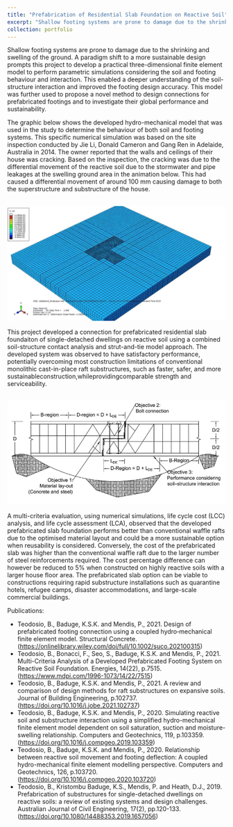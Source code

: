 ```yaml
---
title: "Prefabrication of Residential Slab Foundation on Reactive Soil"
excerpt: "Shallow footing systems are prone to damage due to the shrinking and swelling of the ground. Through multiphysics modelling, the concept of sustainability and prefabrication have been applied to develop innovative design of residential footings.<br/><img src='/images/soil_move.gif'>"
collection: portfolio
---
```


Shallow footing systems are prone to damage due to the shrinking and swelling of the ground. A paradigm shift to a more sustainable design prompts this project to develop a practical three-dimensional finite element model to perform parametric simulations considering the soil and footing behaviour and interaction. This enabled a deeper understanding of the soil-structure interaction and improved the footing design accuracy. This model was further used to propose a novel method to design connections for prefabricated footings and to investigate their global performance and sustainability.

The graphic below shows the developed hydro-mechanical model that was used in the study to determine the behaviour of both soil and footing systems. This specific numerical simulation was based on the site inspection conducted by Jie Li, Donald Cameron and Gang Ren in Adelaide, Australia in 2014. The owner reported that the walls and ceilings of their house was cracking. Based on the inspection, the cracking was due to the differential movement of the reactive soil due to the stormwater and pipe leakages at the swelling ground area in the animation below. This had caused a differential movement of around 100 mm causing damage to both the superstructure and substructure of the house.

<br/><img src='/images/soil_move.gif'>

This project developed a connection for prefabricated residential slab foundaiton of single-detached dwellings on reactive soil using a combined soil-structure contact analysis and strut-and-tie model approach. The developed system was observed to have satisfactory performance, potentially overcoming most construction limitations of conventional monolithic cast-in-place raft substructures, such as faster, safer, and more sustainableconstruction,whileprovidingcomparable strength and serviceability.

<br/><img src='/images/prefab_connection.jpg'>

A multi-criteria evaluation, using numerical simulations, life cycle cost (LCC) analysis, and life cycle assessment (LCA), observed that the developed prefabricated slab foundation performs better than conventional waffle rafts due to the optimised material layout and could be a more sustainable option when reusability is considered. Conversely, the cost of the prefabricated slab was higher than the conventional waffle raft due to the larger number of steel reinforcements required. The cost percentage difference can however be reduced to 5% when constructed on highly reactive soils with a larger house floor area. The prefabricated slab option can be viable to constructions requiring rapid substructure installations such as quarantine hotels, refugee camps, disaster accommodations, and large-scale commercial buildings.

Publications: 
* Teodosio, B., Baduge, K.S.K. and Mendis, P., 2021. Design of prefabricated footing connection using a coupled hydro‐mechanical finite element model. Structural Concrete.
  (https://onlinelibrary.wiley.com/doi/full/10.1002/suco.202100315)
* Teodosio, B., Bonacci, F., Seo, S., Baduge, K.S.K. and Mendis, P., 2021. Multi-Criteria Analysis of a Developed Prefabricated Footing System on Reactive Soil Foundation. Energies, 14(22), p.7515.
  (https://www.mdpi.com/1996-1073/14/22/7515)
* Teodosio, B., Baduge, K.S.K. and Mendis, P., 2021. A review and comparison of design methods for raft substructures on expansive soils. Journal of Building Engineering, p.102737.
  (https://doi.org/10.1016/j.jobe.2021.102737)
* Teodosio, B., Baduge, K.S.K. and Mendis, P., 2020. Simulating reactive soil and substructure interaction using a simplified hydro-mechanical finite element model dependent on soil saturation, suction and moisture-swelling relationship. Computers and Geotechnics, 119, p.103359.
  (https://doi.org/10.1016/j.compgeo.2019.103359)
* Teodosio, B., Baduge, K.S.K. and Mendis, P., 2020. Relationship between reactive soil movement and footing deflection: A coupled hydro-mechanical finite element modelling perspective. Computers and Geotechnics, 126, p.103720.
  (https://doi.org/10.1016/j.compgeo.2020.103720)
* Teodosio, B., Kristombu Baduge, K.S., Mendis, P. and Heath, D.J., 2019. Prefabrication of substructures for single-detached dwellings on reactive soils: a review of existing systems and design challenges. Australian Journal of Civil Engineering, 17(2), pp.120-133.
  (https://doi.org/10.1080/14488353.2019.1657056)
